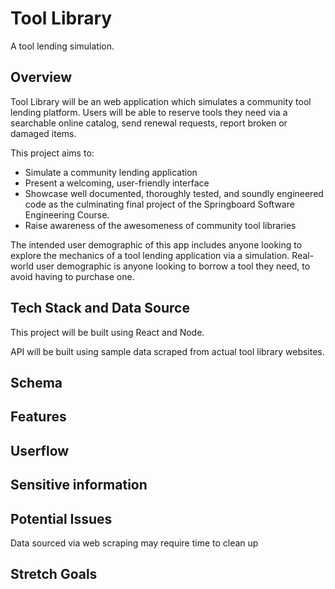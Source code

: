 # Tool Library
A tool lending simulation.

## Overview
Tool Library will be an web application which simulates a community tool lending platform. Users will be able to reserve tools they need via a searchable online catalog, send renewal requests, report broken or damaged items.

This project aims to:
- Simulate a community lending application
- Present a welcoming, user-friendly interface
- Showcase well documented, thoroughly tested, and soundly engineered code as the culminating final project of the Springboard Software Engineering Course.
- Raise awareness of the awesomeness of community tool libraries

The intended user demographic of this app includes anyone looking to explore the mechanics of a tool lending application via a simulation. Real-world user demographic is anyone looking to borrow a tool they need, to avoid having to purchase one.

## Tech Stack and Data Source
This project will be built using React and Node. 

API will be built using sample data scraped from actual tool library websites.

## Schema

## Features

## Userflow

## Sensitive information

## Potential Issues
Data sourced via web scraping may require time to clean up

## Stretch Goals
